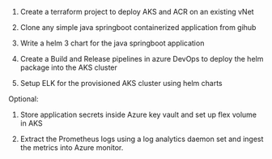 1. Create a terraform project to deploy AKS and ACR on an existing vNet

2. Clone any simple java springboot containerized application from gihub

3. Write a helm 3 chart for the java springboot application

4. Create a Build and Release pipelines in azure DevOps to deploy the helm package into the AKS cluster

5. Setup ELK for the provisioned AKS cluster using helm charts

Optional:

1. Store application secrets inside Azure key vault and set up flex volume in AKS

2. Extract the Prometheus logs using a log analytics daemon set and ingest the metrics into Azure monitor.
